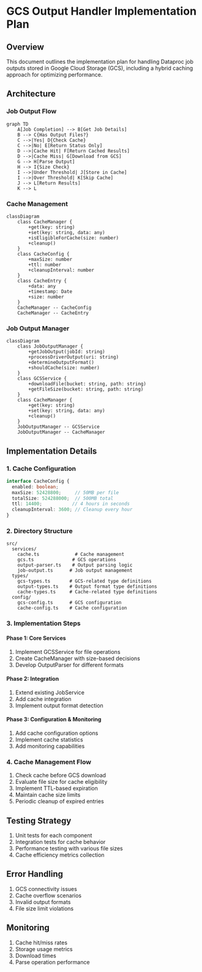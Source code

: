 # GCS Output Handler Implementation Plan

## Overview
This document outlines the implementation plan for handling Dataproc job outputs stored in Google Cloud Storage (GCS), including a hybrid caching approach for optimizing performance.

## Architecture

### Job Output Flow
```mermaid
graph TD
    A[Job Completion] --> B[Get Job Details]
    B --> C{Has Output Files?}
    C -->|Yes| D{Check Cache}
    C -->|No| E[Return Status Only]
    D -->|Cache Hit| F[Return Cached Results]
    D -->|Cache Miss| G[Download from GCS]
    G --> H[Parse Output]
    H --> I{Size Check}
    I -->|Under Threshold| J[Store in Cache]
    I -->|Over Threshold| K[Skip Cache]
    J --> L[Return Results]
    K --> L
```

### Cache Management
```mermaid
classDiagram
    class CacheManager {
        +get(key: string)
        +set(key: string, data: any)
        +isEligibleForCache(size: number)
        +cleanup()
    }
    class CacheConfig {
        +maxSize: number
        +ttl: number
        +cleanupInterval: number
    }
    class CacheEntry {
        +data: any
        +timestamp: Date
        +size: number
    }
    CacheManager -- CacheConfig
    CacheManager -- CacheEntry
```

### Job Output Manager
```mermaid
classDiagram
    class JobOutputManager {
        +getJobOutput(jobId: string)
        +processDriverOutput(uri: string)
        +determineOutputFormat()
        +shouldCache(size: number)
    }
    class GCSService {
        +downloadFile(bucket: string, path: string)
        +getFileSize(bucket: string, path: string)
    }
    class CacheManager {
        +get(key: string)
        +set(key: string, data: any)
        +cleanup()
    }
    JobOutputManager -- GCSService
    JobOutputManager -- CacheManager
```

## Implementation Details

### 1. Cache Configuration
```typescript
interface CacheConfig {
  enabled: boolean;
  maxSize: 52428800;     // 50MB per file
  totalSize: 524288000;  // 500MB total
  ttl: 14400;           // 4 hours in seconds
  cleanupInterval: 3600; // Cleanup every hour
}
```

### 2. Directory Structure
```
src/
  services/
    cache.ts             # Cache management
    gcs.ts              # GCS operations
    output-parser.ts    # Output parsing logic
    job-output.ts      # Job output management
  types/
    gcs-types.ts       # GCS-related type definitions
    output-types.ts    # Output format type definitions
    cache-types.ts     # Cache-related type definitions
  config/
    gcs-config.ts      # GCS configuration
    cache-config.ts    # Cache configuration
```

### 3. Implementation Steps

#### Phase 1: Core Services
1. Implement GCSService for file operations
2. Create CacheManager with size-based decisions
3. Develop OutputParser for different formats

#### Phase 2: Integration
1. Extend existing JobService
2. Add cache integration
3. Implement output format detection

#### Phase 3: Configuration & Monitoring
1. Add cache configuration options
2. Implement cache statistics
3. Add monitoring capabilities

### 4. Cache Management Flow
1. Check cache before GCS download
2. Evaluate file size for cache eligibility
3. Implement TTL-based expiration
4. Maintain cache size limits
5. Periodic cleanup of expired entries

## Testing Strategy
1. Unit tests for each component
2. Integration tests for cache behavior
3. Performance testing with various file sizes
4. Cache efficiency metrics collection

## Error Handling
1. GCS connectivity issues
2. Cache overflow scenarios
3. Invalid output formats
4. File size limit violations

## Monitoring
1. Cache hit/miss rates
2. Storage usage metrics
3. Download times
4. Parse operation performance